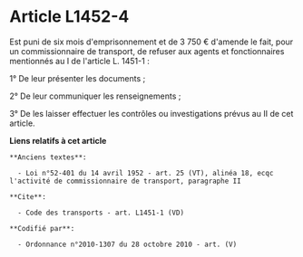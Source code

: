 # Article L1452-4

Est puni de six mois d'emprisonnement et de 3 750 € d'amende le fait, pour un commissionnaire de transport, de refuser aux
agents et fonctionnaires mentionnés au I de l'article L. 1451-1 : 

1° De leur présenter les documents ; 

2° De leur communiquer les renseignements ; 

3° De les laisser effectuer les contrôles ou investigations prévus au II de cet article.

**Liens relatifs à cet article**

	**Anciens textes**:

	  - Loi n°52-401 du 14 avril 1952 - art. 25 (VT), alinéa 18, ecqc l'activité de commissionnaire de transport, paragraphe II

	**Cite**:

	  - Code des transports - art. L1451-1 (VD)

	**Codifié par**:

	  - Ordonnance n°2010-1307 du 28 octobre 2010 - art. (V)

